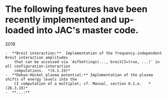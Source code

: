 

The following features have been recently implemented and up-loaded into JAC's master code.
===========================================================================================



2019
~~~~
-  **Breit interaction:**  Implementation of the frequency-independent Breit interaction amplitudes 
    that can be accessed via `AsfSettings(..., breitCI=true, ...)` in all configuration-interaction
    computations.  *(4.1.19)*
-  **Debye-Hückel plasma potential:** Implementation of the plasma shifts of energy levels into the
    CI computation of a multiplet; cf. Manual, section 6.1.e.   *(26.3.19)*
-  **...:**

